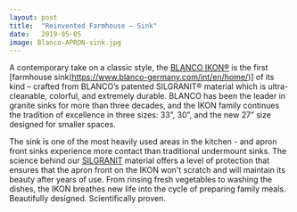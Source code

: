 ```yaml
---
layout: post
title:  "Reinvented Farmhouse – Sink"
date:   2019-05-05
image: Blanco-APRON-sink.jpg
---
```


A contemporary take on a classic style, the [BLANCO IKON®](https://www.blanco-germany.com/int/en/home/) is the first [farmhouse sink(https://www.blanco-germany.com/int/en/home/)] of its kind – crafted from BLANCO’s patented SILGRANIT® material which is ultra-cleanable, colorful, and extremely durable. BLANCO has been the leader in granite sinks for more than three decades, and the IKON family continues the tradition of excellence in three sizes: 33”, 30”, and the new 27” size designed for smaller spaces.

The sink is one of the most heavily used areas in the kitchen - and apron front sinks experience more contact than traditional undermount sinks. The science behind our [SILGRANIT](https://www.blanco-germany.com/int/en/home/) material offers a level of protection that ensures that the apron front on the IKON won't scratch and will maintain its beauty after years of use. From rinsing fresh vegetables to washing the dishes, the IKON breathes new life into the cycle of preparing family meals. Beautifully designed. Scientifically proven.
